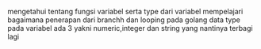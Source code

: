 mengetahui tentang fungsi variabel serta type dari variabel 
mempelajari bagaimana penerapan dari branchh dan looping pada golang
data type pada variabel ada 3 yakni numeric,integer dan string yang nantinya terbagi lagi